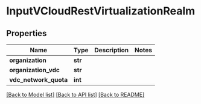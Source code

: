 # InputVCloudRestVirtualizationRealm

## Properties
Name | Type | Description | Notes
------------ | ------------- | ------------- | -------------
**organization** | **str** |  | 
**organization_vdc** | **str** |  | 
**vdc_network_quota** | **int** |  | 

[[Back to Model list]](../README.md#documentation-for-models) [[Back to API list]](../README.md#documentation-for-api-endpoints) [[Back to README]](../README.md)


